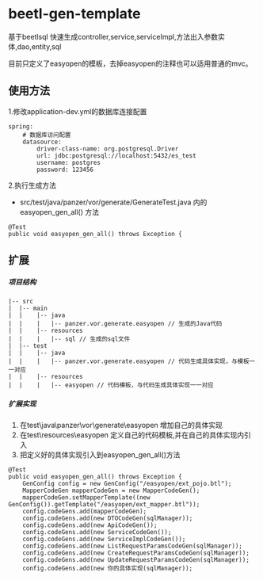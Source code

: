 # beetl-gen-template
基于beetlsql 快速生成controller,service,serviceImpl,方法出入参数实体,dao,entity,sql


目前只定义了easyopen的模板，去掉easyopen的注释也可以适用普通的mvc。

## 使用方法

1.修改application-dev.yml的数据库连接配置

```
spring:
    # 数据库访问配置
    datasource:
        driver-class-name: org.postgresql.Driver
        url: jdbc:postgresql://localhost:5432/es_test
        username: postgres
        password: 123456
```

2.执行生成方法
* src/test/java/panzer/vor/generate/GenerateTest.java 内的easyopen_gen_all() 方法

```
@Test
public void easyopen_gen_all() throws Exception {
```

## 扩展

##### 项目结构
```
|-- src
|  |-- main
|  |    |-- java
|  |    |   |-- panzer.vor.generate.easyopen // 生成的Java代码
|  |    |-- resources
|  |    |   |-- sql // 生成的sql文件
|  |-- test
|  |    |-- java
|  |    |   |-- panzer.vor.generate.easyopen // 代码生成具体实现，与模板一一对应
|  |    |-- resources
|  |    |   |-- easyopen // 代码模板，与代码生成具体实现一一对应
```

##### 扩展实现
1. 在test\java\panzer\vor\generate\easyopen 增加自己的具体实现
2. 在test\resources\easyopen 定义自己的代码模板,并在自己的具体实现内引入
3. 把定义好的具体实现引入到easyopen_gen_all()方法
```
@Test
public void easyopen_gen_all() throws Exception {
    GenConfig config = new GenConfig("/easyopen/ext_pojo.btl");
    MapperCodeGen mapperCodeGen = new MapperCodeGen();
    mapperCodeGen.setMapperTemplate((new GenConfig()).getTemplate("/easyopen/ext_mapper.btl"));
    config.codeGens.add(mapperCodeGen);
    config.codeGens.add(new DTOCodeGen(sqlManager));
    config.codeGens.add(new ApiCodeGen());
    config.codeGens.add(new ServiceCodeGen());
    config.codeGens.add(new ServiceImplCodeGen());
    config.codeGens.add(new ListRequestParamsCodeGen(sqlManager));
    config.codeGens.add(new CreateRequestParamsCodeGen(sqlManager));
    config.codeGens.add(new UpdateRequestParamsCodeGen(sqlManager));
    config.codeGens.add(new 你的具体实现(sqlManager));
```
